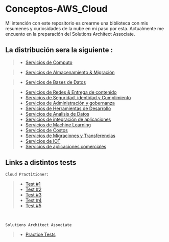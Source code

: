 # Conceptos-AWS_Cloud
Mi intención con este repositorio es crearme una biblioteca con mis resumenes y curiosidades de la nube en mi paso por esta. Actualmente me encuento en la preparación del Solutions Architect Associate. 

## La distribución sera la siguiente :
>   - [Servicios de Computo](../Conceptos-AWS_Cloud/Computo/)

>   - [Servicios de Almacenamiento & Migración](../Conceptos-AWS_Cloud/2-Almacenamiento/)

>   - [Servicios de Bases de Datos](../Conceptos-AWS_Cloud/3-Bases_de_Datos/)

>   - [Servicios de Redes & Entrega de contenido]()
>   - [Servicios de Seguridad, identidad y Cumplimiento]()
>   - [Servicios de Administración y gobernanza]()
>   - [Servicios de Herramientas de Desarrollo]()
>   - [Servicios de Analisis de Datos]()
>   - [Servicios de integración de aplicaciones]()
>   - [Servicios de Machine Learning]()
>   - [Servicios de Costos]()
>   - [Servicios de Migraciones y Transferencias]()
>   - [Servicios de IOT]()
>   - [Servicios de aplicaciones comerciales]()

## Links a distintos tests

    Cloud Practitioner:

>   - [Test #1](https://quizizz.com/join/pre-game/running/U2FsdGVkX1%252F1JCF8Pba0pcES7KHwx4YHPCz3GqBbmBqXnymu1CFFL%252B51IftEUm94NlhNhUsY%252FtBs367DtUb%252FqA%253D%253D/start) 
>   - [Test #2](https://quizizz.com/join/pre-game/running/U2FsdGVkX1%252F13JaB4zAw5v4kRU%252Fupgk2%252FxAGTpfnr0O%252F1HwOiahQGuCJXByB30fG3M7hAdeSNr7gpABMIEyX%252Bg%253D%253D/start) 
>   - [Test #3](https://quizizz.com/join/pre-game/running/U2FsdGVkX1%252FCpj1aPKoMsXq%252F1M3y4brOSLqli7GI%252BcceGjksHWRoLDrkF94JsigEsj7YX8H0ZdbvXzoD5%252Btpng%253D%253D/start)
>   - [Test #4](https://quizizz.com/join/pre-game/running/U2FsdGVkX1%252FHDfVC%252BqZBLhlkFlB5%252B9P8u8L9odbdCm7ccsNdGs7D7pL7A%252FgQfiNTD0ViPaP%252Bc%252FMHxDAF40f6WA%253D%253D/start) 
>   - [Test #5](https://quizizz.com/join?gc=86482905) 

<br/>

    Solutions Architect Associate

>   - [Practice Tests](https://www.udemy.com/course/practice-exams-aws-certified-solutions-architect-associate/)